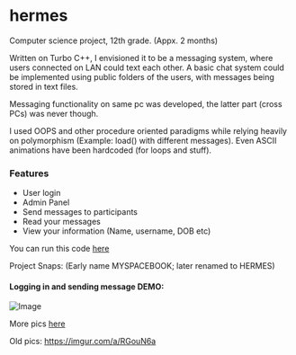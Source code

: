 # hermes
Computer science project, 12th grade. (Appx. 2 months)

Written on Turbo C++, I envisioned it to be a messaging system, where users connected on LAN could text each other.
A basic chat system could be implemented using public folders of the users, with messages being stored in text files.

Messaging functionality on same pc was developed, the latter part (cross PCs) was never though.

I used OOPS and other procedure oriented paradigms while relying heavily on polymorphism (Example: load() with different messages).
Even ASCII animations have been hardcoded (for loops and stuff).

### Features
<ul>
  <li>User login</li>
  <li>Admin Panel</li>
  <li>Send messages to participants</li>
  <li>Read your messages</li>
  <li>View your information (Name, username, DOB etc)</li>
</ul>

You can run this code [here](https://www.onlinegdb.com/online_c++_compiler)

Project Snaps: (Early name MYSPACEBOOK; later renamed to HERMES)

#### Logging in and sending message DEMO:

![Image](https://i.imgur.com/KVHbFwK.gif)

More pics [here](https://imgur.com/a/03zunV5) 

Old pics:
https://imgur.com/a/RGouN6a
